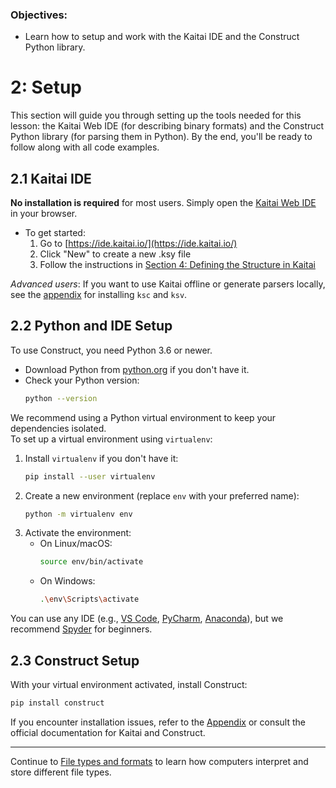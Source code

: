 ### Objectives:
* Learn how to setup and work with the Kaitai IDE and the Construct Python library.

# 2: Setup

This section will guide you through setting up the tools needed for this lesson: the Kaitai Web IDE (for describing binary formats) and the Construct Python library (for parsing them in Python). By the end, you'll be ready to follow along with all code examples.

## 2.1 Kaitai IDE

**No installation is required** for most users. Simply open the [Kaitai Web IDE](https://ide.kaitai.io/) in your browser.  
- To get started:  
  1. Go to [https://ide.kaitai.io/](https://ide.kaitai.io/)  
  2. Click "New" to create a new .ksy file  
  3. Follow the instructions in [Section 4: Defining the Structure in Kaitai](kaitai_basics.md)

*Advanced users*: If you want to use Kaitai offline or generate parsers locally, see the [appendix](10_appendix.md) for installing `ksc` and `ksv`.

## 2.2 Python and IDE Setup

To use Construct, you need Python 3.6 or newer.  
- Download Python from [python.org](https://www.python.org/downloads/) if you don't have it.
- Check your Python version:
    ```bash
    python --version
    ```

We recommend using a Python virtual environment to keep your dependencies isolated.  
To set up a virtual environment using `virtualenv`:

1. Install `virtualenv` if you don't have it:
    ```bash
    pip install --user virtualenv
    ```
2. Create a new environment (replace `env` with your preferred name):
    ```bash
    python -m virtualenv env
    ```
3. Activate the environment:
    - On Linux/macOS:
        ```bash
        source env/bin/activate
        ```
    - On Windows:
        ```bash
        .\env\Scripts\activate
        ```

You can use any IDE (e.g., [VS Code](https://code.visualstudio.com/), [PyCharm](https://www.jetbrains.com/pycharm/), [Anaconda](https://www.anaconda.com/)), but we recommend [Spyder](https://www.spyder-ide.org/download) for beginners.

## 2.3 Construct Setup

With your virtual environment activated, install Construct:
```bash
pip install construct
```
If you encounter installation issues, refer to the [Appendix](10_appendix.md) or consult the official documentation for Kaitai and Construct.

---
Continue to [File types and formats](03_filetype.md) to learn how computers interpret and store different file types.